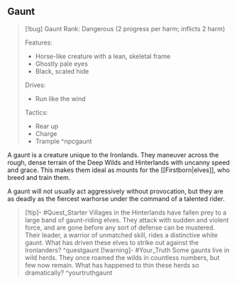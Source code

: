 ## Gaunt
>[!bug] Gaunt
>Rank: Dangerous (2 progress per harm; inflicts 2 harm)
>
>Features:
>	- Horse-like creature with a lean, skeletal frame
>	- Ghostly pale eyes
>	- Black, scaled hide
>
>Drives:
> 	- Run like the wind
> 
> Tactics:
> 	- Rear up
> 	- Charge
> 	- Trample
> ^npcgaunt

A gaunt is a creature unique to the Ironlands. They maneuver across the rough, dense terrain of the Deep Wilds and Hinterlands with uncanny speed and grace. This makes them ideal as mounts for the [[Firstborn|elves]], who breed and train them.

A gaunt will not usually act aggressively without provocation, but they are as deadly as the fiercest warhorse under the command of a talented rider.

>[!tip]- #Quest_Starter
> Villages in the Hinterlands have fallen prey to a large band of gaunt-riding elves. They attack with sudden and violent force, and are gone before any sort of defense can be mustered. Their leader, a warrior of unmatched skill, rides a distinctive white gaunt. What has driven these elves to strike out against the Ironlanders?
^questgaunt
>[!warning]- #Your_Truth
Some gaunts live in wild herds. They once roamed the wilds in countless numbers, but few now remain. What has happened to thin these herds so dramatically?
^yourtruthgaunt